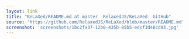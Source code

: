 ```yaml
---
layout: link
title: "ReLaXed/README.md at master  RelaxedJS/ReLaXed  GitHub"
source: 'https://github.com/RelaxedJS/ReLaXed/blob/master/README.md'
screenshot: 'screenshots/1bc2fa37-12b0-435b-85b5-edcf3d48cd93.jpg'
---
```


